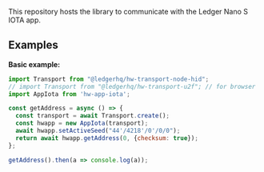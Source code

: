 This repository hosts the library to communicate with the Ledger Nano S IOTA app.

## Examples

**Basic example:**

```js
import Transport from "@ledgerhq/hw-transport-node-hid";
// import Transport from "@ledgerhq/hw-transport-u2f"; // for browser
import AppIota from 'hw-app-iota';

const getAddress = async () => {
  const transport = await Transport.create();
  const hwapp = new AppIota(transport);
  await hwapp.setActiveSeed("44'/4218'/0'/0/0");
  return await hwapp.getAddress(0, {checksum: true});
};

getAddress().then(a => console.log(a));
